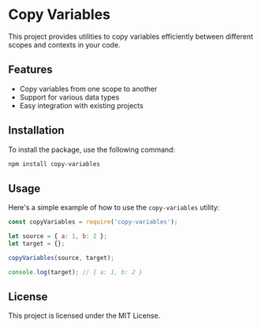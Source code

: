 # Copy Variables

This project provides utilities to copy variables efficiently between different scopes and contexts in your code.

## Features

- Copy variables from one scope to another
- Support for various data types
- Easy integration with existing projects

## Installation

To install the package, use the following command:

```sh
npm install copy-variables
```

## Usage

Here's a simple example of how to use the `copy-variables` utility:

```javascript
const copyVariables = require('copy-variables');

let source = { a: 1, b: 2 };
let target = {};

copyVariables(source, target);

console.log(target); // { a: 1, b: 2 }
```

## License

This project is licensed under the MIT License.